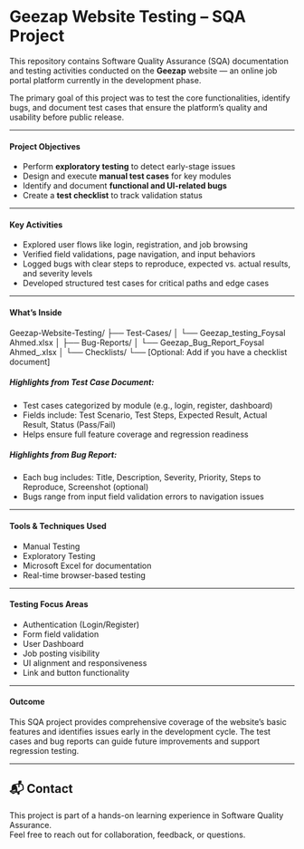 # Geezap Website Testing – SQA Project

This repository contains Software Quality Assurance (SQA) documentation and testing activities conducted on the **Geezap** website — an online job portal platform currently in the development phase.

The primary goal of this project was to test the core functionalities, identify bugs, and document test cases that ensure the platform’s quality and usability before public release.

---

#### Project Objectives

- Perform **exploratory testing** to detect early-stage issues
- Design and execute **manual test cases** for key modules
- Identify and document **functional and UI-related bugs**
- Create a **test checklist** to track validation status

---

#### Key Activities

- Explored user flows like login, registration, and job browsing
- Verified field validations, page navigation, and input behaviors
- Logged bugs with clear steps to reproduce, expected vs. actual results, and severity levels
- Developed structured test cases for critical paths and edge cases

---

#### What’s Inside


Geezap-Website-Testing/
├── Test-Cases/
│ └── Geezap_testing_Foysal Ahmed.xlsx
│
├── Bug-Reports/
│ └── Geezap_Bug_Report_Foysal Ahmed_.xlsx
│
└── Checklists/
└── [Optional: Add if you have a checklist document]


##### Highlights from Test Case Document:
- Test cases categorized by module (e.g., login, register, dashboard)
- Fields include: Test Scenario, Test Steps, Expected Result, Actual Result, Status (Pass/Fail)
- Helps ensure full feature coverage and regression readiness

##### Highlights from Bug Report:
- Each bug includes: Title, Description, Severity, Priority, Steps to Reproduce, Screenshot (optional)
- Bugs range from input field validation errors to navigation issues

---

#### Tools & Techniques Used

- Manual Testing
- Exploratory Testing
- Microsoft Excel for documentation
- Real-time browser-based testing

---

#### Testing Focus Areas

- Authentication (Login/Register)
- Form field validation
- User Dashboard
- Job posting visibility
- UI alignment and responsiveness
- Link and button functionality

---

#### Outcome

This SQA project provides comprehensive coverage of the website’s basic features and identifies issues early in the development cycle. The test cases and bug reports can guide future improvements and support regression testing.

---

## 📬 Contact

This project is part of a hands-on learning experience in Software Quality Assurance.  
Feel free to reach out for collaboration, feedback, or questions.

